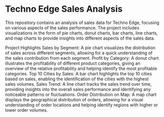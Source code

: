# Techno Edge Sales Analysis
This repository contains an analysis of sales data for Techno Edge, focusing on various aspects of the sales performance. The project includes visualizations in the form of pie charts, donut charts, bar charts, line charts, and map charts to provide insights into different aspects of the sales data.

Project Highlights
Sales by Segment: A pie chart visualizes the distribution of sales across different segments, allowing for a quick understanding of the sales contribution from each segment.
Profit by Category: A donut chart illustrates the profitability of different product categories, giving an overview of the relative profitability and helping identify the most profitable categories.
Top 10 Cities by Sales: A bar chart highlights the top 10 cities based on sales, enabling the identification of the cities with the highest sales volumes.
Sales Trend: A line chart tracks the sales trend over time, providing insights into the overall sales performance and identifying any noticeable patterns or fluctuations.
Order Distribution on Map: A map chart displays the geographical distribution of orders, allowing for a visual understanding of order locations and helping identify regions with higher or lower order volumes.
